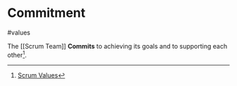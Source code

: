# Commitment
#values

The [[Scrum Team]] **Commits** to achieving its goals and to supporting each other[^1].

[^1]: [Scrum Values](https://scrumguides.org/scrum-guide.html#scrum-values)